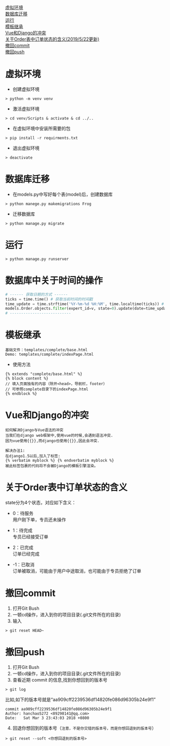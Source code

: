 [虚拟环境](#虚拟环境)  
[数据库迁移](#数据库迁移)  
[运行](#运行)  
[模板继承](#模板继承)  
[Vue和Django的冲突](#Vue和Django的冲突)    
[关于Order表中订单状态的含义(2019/5/22更新)](#关于Order表中订单状态的含义)  
[撤回commit](#撤回commit)  
[撤回push](#撤回push)

# 虚拟环境
- 创建虚拟环境
~~~
> python -m venv venv
~~~

- 激活虚拟环境
~~~
> cd venv/Scripts & activate & cd ../..
~~~

- 在虚拟环境中安装所需要的包
~~~
> pip install -r requirments.txt
~~~

- 退出虚拟环境
~~~
> deactivate
~~~

# 数据库迁移
- 在models.py中写好每个表(model)后，创建数据库
```
> python manege.py makemigrations Frog
```
- 迁移数据库
```angular2
> python manage.py migrate
```

# 运行
~~~
> python manage.py runserver
~~~

# 数据库中关于时间的操作
```python
# ------ 获取日期的方式 ------
ticks = time.time() # 获取当前时间的时间戳
time_update = time.strftime('%Y-%m-%d %H:%M', time.localtime(ticks)) # 将时间戳格式化成%Y-%m-%d %H:%M的形式
models.Order.objects.filter(expert_id=v, state=0).update(date=time_update) # 数据库中修改时间（增加信息的时候同理）
# ---------------------------
```



# 模板继承

```
基础文件：templates/complete/base.html
Demo: templates/complete/indexPage.html
```

- 使用方法

```
{% extends "complete/base.html" %}
{% block content %}  
// 填入页面独有的内容（除开<head>，导航栏，footer）
// 可参照complete目录下的indexPage.html
{% endblock %}
```



# Vue和Django的冲突

```
如何解决Django与Vue语法的冲突
当我们在django web框架中,使用vue的时候,会遇到语法冲突.
因为vue使用{{}},而django也使用{{}},因此会冲突.

解决办法1:
在django1.5以后,加入了标签:
{% verbatim myblock %} {% endverbatim myblock %}
被此标签包裹的代码将不会被Django的模板引擎渲染。
```

# 关于Order表中订单状态的含义

state分为4个状态，对应如下含义：
- 0：待服务  
用户刚下单，专员还未操作  

- 1：待完成  
专员已经接受订单  

- 2：已完成  
订单已经完成  

- -1：已取消  
订单被取消，可能由于用户中途取消，也可能由于专员拒绝了订单  

# 撤回commit  
1. 打开Git Bush  
2. 一顿cd操作，进入到你的项目目录(.git文件所在的目录)  
3. 输入  
```
> git reset HEAD~ 
```

# 撤回push  
1. 打开Git Bush  
2. 一顿cd操作，进入到你的项目目录(.git文件所在的目录)  
3. 查看近期 commit 的信息,找到你想回到的版本号
```
> git log
```  
比如,如下的版本号就是“aa909cff2239536df14820fe086d96305b24e9f1”
```
commit aa909cff2239536df14820fe086d96305b24e9f1
Author: hanchao5272 <89298141@qq.com>
Date:   Sat Mar 3 23:43:03 2018 +0800
```  
4. 回退你想回到的版本号（`注意，不是你交错的版本号，而是你想回退到的版本号`）
```
> git reset --soft <你想回退到的版本号>
```




